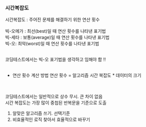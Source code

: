 ### 시간복잡도

시간복잡도 : 주어진 문제를 해결하기 위한 연산 횟수<br>
<br>
빅-오메가 : 최선(best)일 때 연산 횟수를 나타낸 표기법<br>
빅-세타 : 보통(average)일 때 연산 횟수를 나타낸 표기법<br>
빅-오: 최악(worst)일 때 연산 횟수를 나타낸 표기법<br>

 <br>
코딩테스트에서는 빅-오 표기법을 생각하고 임해야 함 !!<br>
<br>
 

- 연산 횟수 계산 방법
연산 횟수 = 알고리즘 시간 복잡도 * 데이터의 크기

 <br>
<br>
코딩테스트에서는 일반적으로 상수 무시. 큰 차이 없음<br>
시간 복잡도는 가장 많이 중첩된 반복문을 기준으로 도출
<br>

1. 알맞은 알고리즘 쓰기. 선택기준
2. 비효율적인 로직 찾아서 효율적으로 바꾸기
